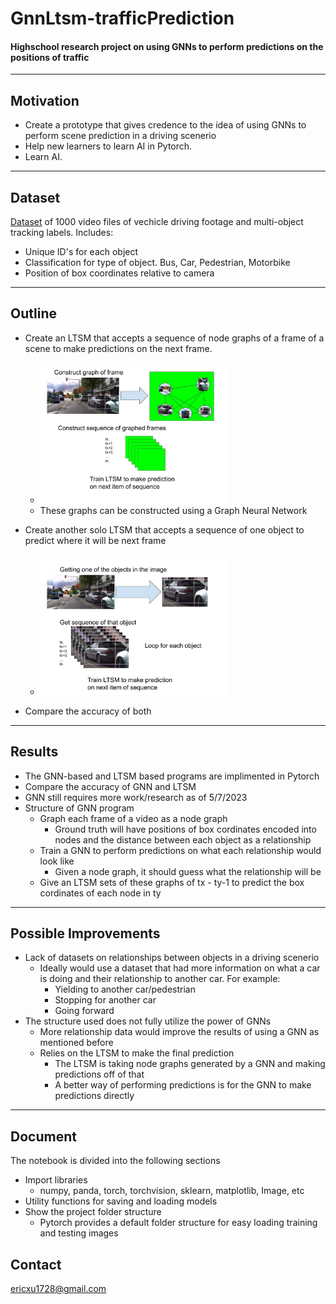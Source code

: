 # GnnLtsm-trafficPrediction

<h4>Highschool research project on using GNNs to perform predictions on the positions of traffic
 </h4>

---

## Motivation

- Create a prototype that gives credence to the idea of using GNNs to perform scene prediction in a driving scenerio
- Help new learners to learn AI in Pytorch.
- Learn AI. 

---

## Dataset

[Dataset](https://www.kaggle.com/datasets/robikscube/driving-video-with-object-tracking) of 1000 video files of vechicle driving footage and multi-object tracking labels. Includes:

- Unique ID's for each object
- Classification for type of object. Bus, Car, Pedestrian, Motorbike
- Position of box coordinates relative to camera

---

## Outline

- Create an LTSM that accepts a sequence of node graphs of a frame of a scene to make predictions on the next frame. 
  - <img src="readme_images/graphLtsm_outline.jpg" width="300">
  - These graphs can be constructed using a Graph Neural Network

- Create another solo LTSM that accepts a sequence of one object to predict where it will be next frame
  - <img src="readme_images/sololtsm_outline.jpg" width="300">

- Compare the accuracy of both

---

## Results

- The GNN-based and LTSM based programs are implimented in Pytorch
- Compare the accuracy of GNN and LTSM
- GNN still requires more work/research as of 5/7/2023
- Structure of GNN program
  - Graph each frame of a video as a node graph
     - Ground truth will have positions of box cordinates encoded into nodes and the distance between each object as a relationship
  - Train a GNN to perform predictions on what each relationship would look like
    - Given a node graph, it should guess what the relationship will be
  - Give an LTSM sets of these graphs of tx - ty-1 to predict the box cordinates of each node in ty


---

## Possible Improvements

- Lack of datasets on relationships between objects in a driving scenerio
  - Ideally would use a dataset that had more information on what a car is doing and their relationship to another car. For example:
    - Yielding to another car/pedestrian
    - Stopping for another car
    - Going forward
- The structure used does not fully utilize the power of GNNs
  - More relationship data would improve the results of using a GNN as mentioned before
  - Relies on the LTSM to make the final prediction
    - The LTSM is taking node graphs generated by a GNN and making predictions off of that
    - A better way of performing predictions is for the GNN to make predictions directly
 
---
## Document

The notebook is divided into the following sections

- Import libraries
  - numpy, panda, torch, torchvision, sklearn, matplotlib, Image, etc
- Utility functions for saving and loading models
- Show the project folder structure
  - Pytorch provides a default folder structure for easy loading training and testing images

## Contact

ericxu1728@gmail.com
